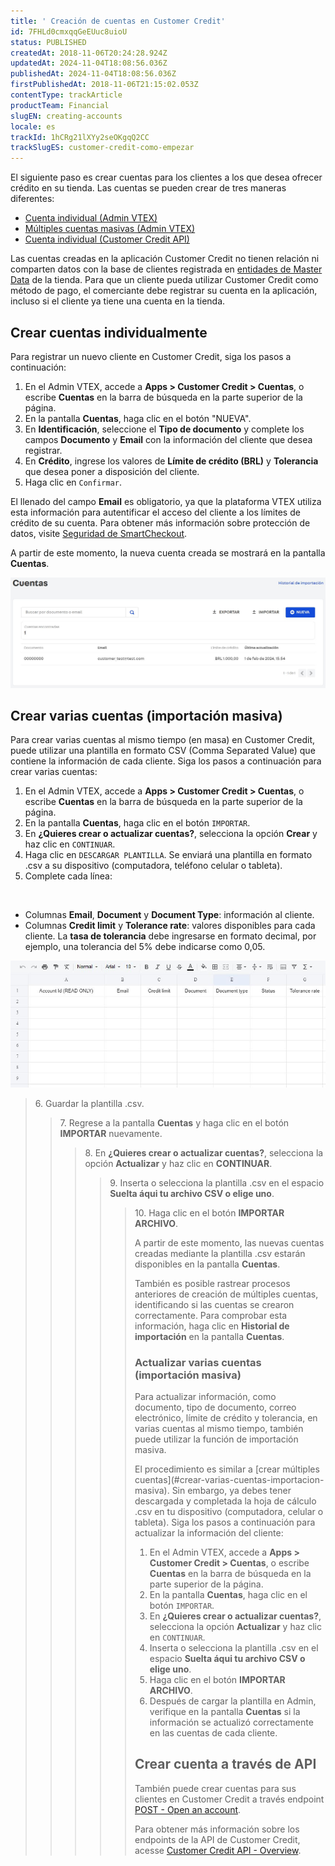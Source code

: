 ```yaml
---
title: ' Creación de cuentas en Customer Credit'
id: 7FHLd0cmxqqGeEUuc8uioU
status: PUBLISHED
createdAt: 2018-11-06T20:24:28.924Z
updatedAt: 2024-11-04T18:08:56.036Z
publishedAt: 2024-11-04T18:08:56.036Z
firstPublishedAt: 2018-11-06T21:15:02.053Z
contentType: trackArticle
productTeam: Financial
slugEN: creating-accounts
locale: es
trackId: 1hCRg21lXYy2seOKgqQ2CC
trackSlugES: customer-credit-como-empezar
---
```


El siguiente paso es crear cuentas para los clientes a los que desea ofrecer crédito en su tienda. Las cuentas se pueden crear de tres maneras diferentes:

- [Cuenta individual (Admin VTEX)](#crear-cuentas-individualmente)
- [Múltiples cuentas masivas (Admin VTEX)](#crear-varias-cuentas-importacion-masiva)
- [Cuenta individual (Customer Credit API)](#crear-cuenta-a-traves-de-api)

<div class="alert alert-info">
Las cuentas creadas en la aplicación Customer Credit no tienen relación ni comparten datos con la base de clientes registrada en <a href="https://help.vtex.com/es/tutorial/master-data--4otjBnR27u4WUIciQsmkAw#entidades-de-datos">entidades de Master Data</a> de la tienda. Para que un cliente pueda utilizar Customer Credit como método de pago, el comerciante debe registrar su cuenta en la aplicación, incluso si el cliente ya tiene una cuenta en la tienda. 
</div>

## Crear cuentas individualmente

Para registrar un nuevo cliente en Customer Credit, siga los pasos a continuación:

1. En el Admin VTEX, accede a __Apps > Customer Credit > Cuentas__, o escribe __Cuentas__ en la barra de búsqueda en la parte superior de la página.
2. En la pantalla __Cuentas__, haga clic en el botón "NUEVA".
3. En __Identificación__, seleccione el __Tipo de documento__ y complete los campos __Documento__ y __Email__ con la información del cliente que desea registrar.
4. En __Crédito__, ingrese los valores de __Límite de crédito (BRL)__ y __Tolerancia__ que desea poner a disposición del cliente.
5. Haga clic en `Confirmar`.

<div class="alert alert-warning">
El llenado del campo <b>Email</b> es obligatorio, ya que la plataforma VTEX utiliza esta información para autentificar el acceso del cliente a los límites de crédito de su cuenta. Para obtener más información sobre protección de datos, visite <a href="https://help.vtex.com/es/tutorial/seguridad-de-smartcheckout--3SrJuuhrqwePUg1rp1exfB">Seguridad de SmartCheckout</a>.
</div>

A partir de este momento, la nueva cuenta creada se mostrará en la pantalla __Cuentas__.

![CC_nueva_cuenta_1_ES](https://raw.githubusercontent.com/vtexdocs/help-center-content/refs/heads/main/docs/es/tracks/customer-credit-getting-started/creando-cuentas_1.JPG)

## Crear varias cuentas (importación masiva)

Para crear varias cuentas al mismo tiempo (en masa) en Customer Credit, puede utilizar una plantilla en formato CSV (Comma Separated Value) que contiene la información de cada cliente. Siga los pasos a continuación para crear varias cuentas:

1. En el Admin VTEX, accede a __Apps > Customer Credit > Cuentas__, o escribe __Cuentas__ en la barra de búsqueda en la parte superior de la página.
2. En la pantalla __Cuentas__, haga clic en el botón `IMPORTAR`.
3. En __¿Quieres crear o actualizar cuentas?__, selecciona la opción __Crear__ y haz clic en `CONTINUAR`.
4. Haga clic en `DESCARGAR PLANTILLA`. Se enviará una plantilla en formato .csv a su dispositivo (computadora, teléfono celular o tableta).
5. Complete cada línea:
<br>
<ul>
  <li>Columnas <b>Email</b>, <b>Document</b> y <b>Document Type</b>: información al cliente.</li>
  <li>Columnas <b>Credit limit</b> y <b>Tolerance rate</b>: valores disponibles para cada cliente. La <b>tasa de tolerancia</b> debe ingresarse en formato decimal, por ejemplo, una tolerancia del 5% debe indicarse como 0,05.</li>
</ul>

![CC_criar_conta_2_ALL](https://raw.githubusercontent.com/vtexdocs/help-center-content/refs/heads/main/docs/es/tracks/customer-credit-getting-started/creando-cuentas_2.JPG)

<blockquote><ui>6. Guardar la plantilla .csv.</ui>

<blockquote><ui>7. Regrese a la pantalla <b>Cuentas</b> y haga clic en el botón <b>IMPORTAR</b> nuevamente.</ui>

<blockquote><ui>8. En <b>¿Quieres crear o actualizar cuentas?</b>, selecciona la opción <b>Actualizar</b> y haz clic en <b>CONTINUAR</b>.</ui>

<blockquote><ui>9. Inserta o selecciona la plantilla .csv en el espacio <b>Suelta áqui tu archivo CSV o elige uno</b>.</ui>

<blockquote><ui>10. Haga clic en el botón <b>IMPORTAR ARCHIVO</b>.</ui>

A partir de este momento, las nuevas cuentas creadas mediante la plantilla .csv estarán disponibles en la pantalla __Cuentas__.

<div class="alert alert-warning">
También es posible rastrear procesos anteriores de creación de múltiples cuentas, identificando si las cuentas se crearon correctamente. Para comprobar esta información, haga clic en <b>Historial de importación</b> en la pantalla <b>Cuentas</b>.
</div>  

### Actualizar varias cuentas (importación masiva)

Para actualizar información, como documento, tipo de documento, correo electrónico, límite de crédito y tolerancia, en varias cuentas al mismo tiempo, también puede utilizar la función de importación masiva.  

El procedimiento es similar a [crear múltiples cuentas](#crear-varias-cuentas-importacion- masiva). Sin embargo, ya debes tener descargada y completada la hoja de cálculo .csv en tu dispositivo (computadora, celular o tableta). Siga los pasos a continuación para actualizar la información del cliente:  

1. En el Admin VTEX, accede a __Apps > Customer Credit > Cuentas__, o escribe __Cuentas__ en la barra de búsqueda en la parte superior de la página.
2. En la pantalla __Cuentas__, haga clic en el botón `IMPORTAR`.
3. En __¿Quieres crear o actualizar cuentas?__, selecciona la opción __Actualizar__ y haz clic en `CONTINUAR`.
4. Inserta o selecciona la plantilla .csv en el espacio __Suelta áqui tu archivo CSV o elige uno__.
5. Haga clic en el botón __IMPORTAR ARCHIVO__.
6. Después de cargar la plantilla en Admin, verifique en la pantalla __Cuentas__ si la información se actualizó correctamente en las cuentas de cada cliente.   

## Crear cuenta a través de API

También puede crear cuentas para sus clientes en Customer Credit a través  endpoint [POST - Open an account](https://developers.vtex.com/docs/api-reference/customer-credit-api#post-/api/creditcontrol/accounts).

Para obtener más información sobre los endpoints de la API de Customer Credit, acesse [Customer Credit API - Overview](https://developers.vtex.com/docs/api-reference/customer-credit-api#overview).
